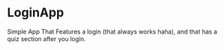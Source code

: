 # LoginApp

Simple App That Features a login (that always works haha), and that has a quiz section after you login.
